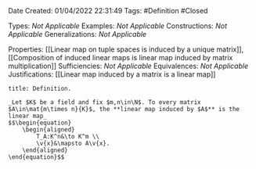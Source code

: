 <br />
<br />

Date Created: 01/04/2022 22:31:49
Tags: #Definition #Closed 

Types: _Not Applicable_
Examples: _Not Applicable_
Constructions: _Not Applicable_
Generalizations: _Not Applicable_

Properties: [[Linear map on tuple spaces is induced by a unique matrix]], [[Composition of induced linear maps is linear map induced by matrix multiplication]]
Sufficiencies: _Not Applicable_
Equivalences: _Not Applicable_
Justifications: [[Linear map induced by a matrix is a linear map]]

``` ad-Definition
title: Definition.

_Let $K$ be a field and fix $m,n\in\N$. To every matrix $A\in\mat{m\times n}{K}$, the **linear map induced by $A$** is the linear map_
$$\begin{equation}
    \begin{aligned}
        T_A:K^n&\to K^m \\
        \v{x}&\mapsto A\v{x}.
    \end{aligned}
\end{equation}$$

```
